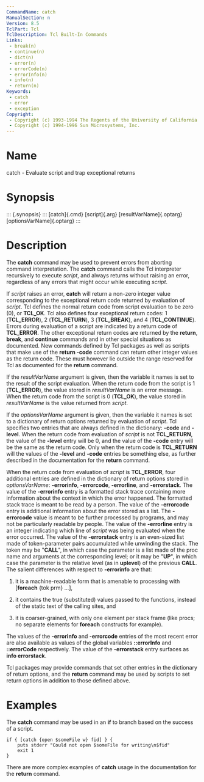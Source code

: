 ```yaml
---
CommandName: catch
ManualSection: n
Version: 8.5
TclPart: Tcl
TclDescription: Tcl Built-In Commands
Links:
 - break(n)
 - continue(n)
 - dict(n)
 - error(n)
 - errorCode(n)
 - errorInfo(n)
 - info(n)
 - return(n)
Keywords:
 - catch
 - error
 - exception
Copyright:
 - Copyright (c) 1993-1994 The Regents of the University of California.
 - Copyright (c) 1994-1996 Sun Microsystems, Inc.
---
```


# Name

catch - Evaluate script and trap exceptional returns

# Synopsis

::: {.synopsis} :::
[catch]{.cmd} [script]{.arg} [resultVarName]{.optarg} [optionsVarName]{.optarg}
:::

# Description

The **catch** command may be used to prevent errors from aborting command interpretation.  The **catch** command calls the Tcl interpreter recursively to execute *script*, and always returns without raising an error, regardless of any errors that might occur while executing *script*.

If *script* raises an error, **catch** will return a non-zero integer value corresponding to the exceptional return code returned by evaluation of *script*.  Tcl defines the normal return code from script evaluation to be zero (0), or **TCL_OK**.  Tcl also defines four exceptional return codes: 1 (**TCL_ERROR**), 2 (**TCL_RETURN**), 3 (**TCL_BREAK**), and 4 (**TCL_CONTINUE**).  Errors during evaluation of a script are indicated by a return code of **TCL_ERROR**.  The other exceptional return codes are returned by the **return**, **break**, and **continue** commands and in other special situations as documented. New commands defined by Tcl packages as well as scripts that make use of the **return -code**  command can return other integer values as the return code. These must however lie outside the range reserved for Tcl as documented for the **return** command. 

If the *resultVarName* argument is given, then the variable it names is set to the result of the script evaluation.  When the return code from the script is 1 (**TCL_ERROR**), the value stored in *resultVarName* is an error message.  When the return code from the script is 0 (**TCL_OK**), the value stored in *resultVarName* is the value returned from *script*.

If the *optionsVarName* argument is given, then the variable it names is set to a dictionary of return options returned by evaluation of *script*.  Tcl specifies two entries that are always defined in the dictionary: **-code** and **-level**.  When the return code from evaluation of *script* is not **TCL_RETURN**, the value of the **-level** entry will be 0, and the value of the **-code** entry will be the same as the return code. Only when the return code is **TCL_RETURN** will the values of the **-level** and **-code** entries be something else, as further described in the documentation for the **return** command.

When the return code from evaluation of *script* is **TCL_ERROR**, four additional entries are defined in the dictionary of return options stored in *optionsVarName*: **-errorinfo**, **-errorcode**, **-errorline**, and **-errorstack**. The value of the **-errorinfo** entry is a formatted stack trace containing more information about the context in which the error happened.  The formatted stack trace is meant to be read by a person.  The value of the **-errorcode** entry is additional information about the error stored as a list.  The **-errorcode** value is meant to be further processed by programs, and may not be particularly readable by people.  The value of the **-errorline** entry is an integer indicating which line of *script* was being evaluated when the error occurred. The value of the **-errorstack** entry is an even-sized list made of token-parameter pairs accumulated while unwinding the stack. The token may be "**CALL**", in which case the parameter is a list made of the proc name and arguments at the corresponding level; or it may be "**UP**", in which case the parameter is the relative level (as in **uplevel**) of the previous **CALL**. The salient differences with respect to **-errorinfo** are that:

1. it is a machine-readable form that is amenable to processing with [**foreach** {tok prm} ...],

2. it contains the true (substituted) values passed to the functions, instead of the static text of the calling sites, and

3. it is coarser-grained, with only one element per stack frame (like procs; no separate elements for **foreach** constructs for example).


The values of the **-errorinfo** and **-errorcode** entries of the most recent error are also available as values of the global variables **::errorInfo** and **::errorCode** respectively. The value of the **-errorstack** entry surfaces as **info errorstack**.

Tcl packages may provide commands that set other entries in the dictionary of return options, and the **return** command may be used by scripts to set return options in addition to those defined above.

# Examples

The **catch** command may be used in an **if** to branch based on the success of a script.

```
if { [catch {open $someFile w} fid] } {
    puts stderr "Could not open $someFile for writing\n$fid"
    exit 1
}
```

There are more complex examples of **catch** usage in the documentation for the **return** command.

